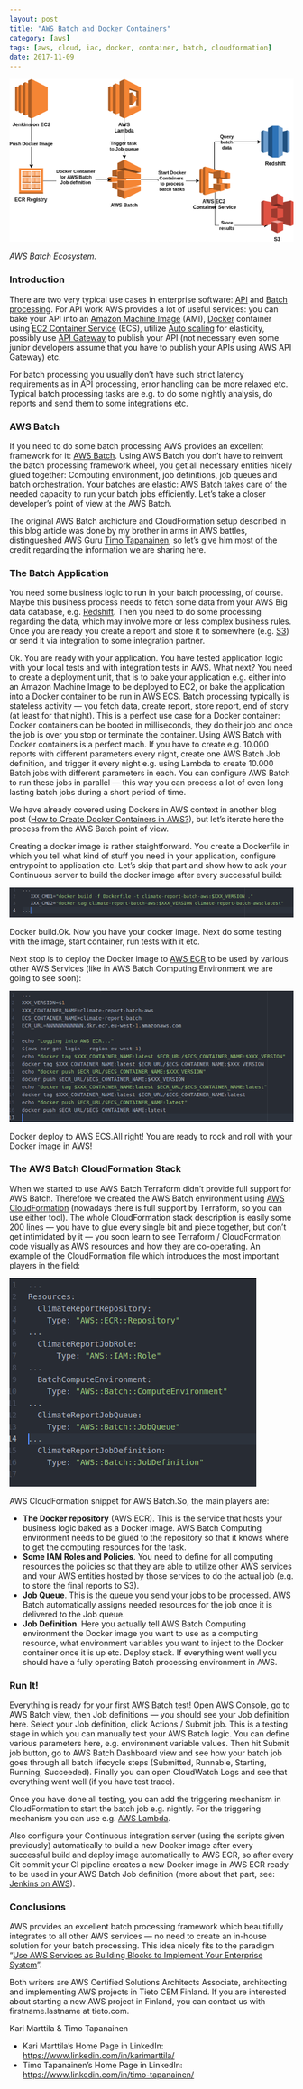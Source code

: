 ```yaml
---
layout: post
title: "AWS Batch and Docker Containers"
category: [aws]
tags: [aws, cloud, iac, docker, container, batch, cloudformation]
date: 2017-11-09
---
```


![](/img/2017-11-09-aws-batch-and-docker-containers_img_1.png)

*AWS Batch Ecosystem.*

### Introduction

There are two very typical use cases in enterprise software: [API](https://en.wikipedia.org/wiki/Application_programming_interface) and [Batch processing](https://en.wikipedia.org/wiki/Batch_processing). For API work AWS provides a lot of useful services: you can bake your API into an [Amazon Machine Image](http://docs.aws.amazon.com/AWSEC2/latest/UserGuide/AMIs.html) (AMI), [Docker](https://www.docker.com/) container using [EC2 Container Service](https://aws.amazon.com/ecs/) (ECS), utilize [Auto scaling](https://aws.amazon.com/autoscaling/) for elasticity, possibly use [API Gateway](https://aws.amazon.com/api-gateway/) to publish your API (not necessary even some junior developers assume that you have to publish your APIs using AWS API Gateway) etc.

For batch processing you usually don’t have such strict latency requirements as in API processing, error handling can be more relaxed etc. Typical batch processing tasks are e.g. to do some nightly analysis, do reports and send them to some integrations etc.

### AWS Batch

If you need to do some batch processing AWS provides an excellent framework for it: [AWS Batch](https://aws.amazon.com/batch/). Using AWS Batch you don’t have to reinvent the batch processing framework wheel, you get all necessary entities nicely glued together: Computing environment, job definitions, job queues and batch orchestration. Your batches are elastic: AWS Batch takes care of the needed capacity to run your batch jobs efficiently. Let’s take a closer developer’s point of view at the AWS Batch.

The original AWS Batch archicture and CloudFormation setup described in this blog article was done by my brother in arms in AWS battles, distingueshed AWS Guru [Timo Tapanainen](https://www.linkedin.com/in/timo-tapanainen/), so let’s give him most of the credit regarding the information we are sharing here.

### The Batch Application

You need some business logic to run in your batch processing, of course. Maybe this business process needs to fetch some data from your AWS Big data database, e.g. [Redshift](https://aws.amazon.com/redshift). Then you need to do some processing regarding the data, which may involve more or less complex business rules. Once you are ready you create a report and store it to somewhere (e.g. [S3](https://aws.amazon.com/s3)) or send it via integration to some integration partner.

Ok. You are ready with your application. You have tested application logic with your local tests and with integration tests in AWS. What next? You need to create a deployment unit, that is to bake your application e.g. either into an Amazon Machine Image to be deployed to EC2, or bake the application into a Docker container to be run in AWS ECS. Batch processing typically is stateless activity — you fetch data, create report, store report, end of story (at least for that night). This is a perfect use case for a Docker container: Docker containers can be booted in milliseconds, they do their job and once the job is over you stop or terminate the container. Using AWS Batch with Docker containers is a perfect mach. If you have to create e.g. 10.000 reports with different parameters every night, create one AWS Batch Job definition, and trigger it every night e.g. using Lambda to create 10.000 Batch jobs with different parameters in each. You can configure AWS Batch to run these jobs in parallel — this way you can process a lot of even long lasting batch jobs during a short period of time.

We have already covered using Dockers in AWS context in another blog post ([How to Create Docker Containers in AWS?](https://medium.com/tieto-developers/how-to-create-docker-containers-in-aws-3134daec423c)), but let’s iterate here the process from the AWS Batch point of view.

Creating a docker image is rather staightforward. You create a Dockerfile in which you tell what kind of stuff you need in your application, configure entrypoint to application etc. Let’s skip that part and show how to ask your Continuous server to build the docker image after every successful build:

![](/img/2017-11-09-aws-batch-and-docker-containers_img_2.png)

Docker build.Ok. Now you have your docker image. Next do some testing with the image, start container, run tests with it etc.

Next stop is to deploy the Docker image to [AWS ECR](https://aws.amazon.com/ecr/) to be used by various other AWS Services (like in AWS Batch Computing Environment we are going to see soon):

![](/img/2017-11-09-aws-batch-and-docker-containers_img_3.png)

Docker deploy to AWS ECS.All right! You are ready to rock and roll with your Docker image in AWS!

### The AWS Batch CloudFormation Stack

When we started to use AWS Batch Terraform didn’t provide full support for AWS Batch. Therefore we created the AWS Batch environment using [AWS CloudFormation](https://aws.amazon.com/cloudformation) (nowadays there is full support by Terraform, so you can use either tool). The whole CloudFormation stack description is easily some 200 lines — you have to glue every single bit and piece together, but don’t get intimidated by it — you soon learn to see Terraform / CloudFormation code visually as AWS resources and how they are co-operating. An example of the CloudFormation file which introduces the most important players in the field:

![](/img/2017-11-09-aws-batch-and-docker-containers_img_4.png)

AWS CloudFormation snippet for AWS Batch.So, the main players are:

* **The Docker repository** (AWS ECR). This is the service that hosts your business logic baked as a Docker image. AWS Batch Computing environment needs to be glued to the repository so that it knows where to get the computing resources for the task.
* **Some IAM Roles and Policies**. You need to define for all computing resources the policies so that they are able to utilize other AWS services and your AWS entities hosted by those services to do the actual job (e.g. to store the final reports to S3).
* **Job Queue**. This is the queue you send your jobs to be processed. AWS Batch automatically assigns needed resources for the job once it is delivered to the Job queue.
* **Job Definition**. Here you actually tell AWS Batch Computing environment the Docker image you want to use as a computing resource, what environment variables you want to inject to the Docker container once it is up etc.
Deploy stack. If everything went well you should have a fully operating Batch processing environment in AWS.

### Run It!

Everything is ready for your first AWS Batch test! Open AWS Console, go to AWS Batch view, then Job definitions — you should see your Job definition here. Select your Job definition, click Actions / Submit job. This is a testing stage in which you can manually test your AWS Batch logic. You can define various parameters here, e.g. environment variable values. Then hit Submit job button, go to AWS Batch Dashboard view and see how your batch job goes through all batch lifecycle steps (Submitted, Runnable, Starting, Running, Succeeded). Finally you can open CloudWatch Logs and see that everything went well (if you have test trace).

Once you have done all testing, you can add the triggering mechanism in CloudFormation to start the batch job e.g. nightly. For the triggering mechanism you can use e.g. [AWS Lambda](http://docs.aws.amazon.com/lambda/latest/dg/with-scheduled-events.html).

Also configure your Continuous integration server (using the scripts given previously) automatically to build a new Docker image after every successful build and deploy image automatically to AWS ECR, so after every Git commit your CI pipeline creates a new Docker image in AWS ECR ready to be used in your AWS Batch Job definition (more about that part, see: [Jenkins on AWS](https://medium.com/tieto-developers/jenkins-on-aws-49133e011ac5)).

### Conclusions

AWS provides an excellent batch processing framework which beautifully integrates to all other AWS services — no need to create an in-house solution for your batch processing. This idea nicely fits to the paradigm “[Use AWS Services as Building Blocks to Implement Your Enterprise System](https://medium.com/tieto-developers/use-aws-services-as-building-blocks-to-implement-your-enterprise-system-598676a0ee49)”.

Both writers are AWS Certified Solutions Architects Associate, architecting and implementing AWS projects in Tieto CEM Finland. If you are interested about starting a new AWS project in Finland, you can contact us with firstname.lastname at tieto.com.

Kari Marttila & Timo Tapanainen

* Kari Marttila’s Home Page in LinkedIn: <https://www.linkedin.com/in/karimarttila/>
* Timo Tapanainen’s Home Page in LinkedIn: <https://www.linkedin.com/in/timo-tapanainen/>
  
